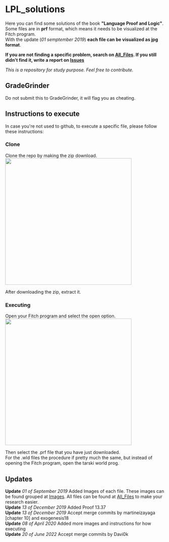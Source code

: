 # LPL_solutions
Here you can find some solutions of the book __"Language Proof and Logic"__.  
Some files are in __prf__ format, which means it needs to be visualized at the Fitch program.  
With the update (_01 semptember 2019_) __each file can be visualized as jpg format__.  
  
__If you are not finding a specific problem, search on [All_Files](https://github.com/Jumaruba/LPL-solutions/tree/master/All_Files). If you still didn't find it, write a report on [Issues](https://github.com/Jumaruba/LPL-solutions/issues)__

_This is a repository for study purpose. Feel free to contribute._

## GradeGrinder

Do not submit this to GradeGrinder, it will flag you as cheating.

## Instructions to execute 

In case you're not used to github, to execute a specific file, please follow these instructions: 

### Clone
Clone the repo by making the zip download.    
<img src="https://i.imgur.com/SJe3KyM.png" width=400 >  

After downloading the zip, extract it. 

### Executing 

Open your Fitch program and select the open option.   
<img src="https://imgur.com/4WNJP2C.png " width=400 >

Then select the .prf file that you have just downloaded.   
For the .wld files the procedure if pretty much the same, but instead of opening the Fitch program, open the tarski world prog. 
## Updates

__Update__ _01 of September 2019_ Added Images of each file. These images can be found grouped at [Images](https://github.com/Jumaruba/LPL-solutions/tree/master/Images). All files can be found at [All_Files](https://github.com/Jumaruba/LPL-solutions/tree/master/All_Files) to make your research easier.  
__Update__ _13 of December 2019_ Added Proof 13.37  
__Update__ _13 of December 2019_ Accept merge commits by martineizayaga [chapter 10] and exogenesis18     
__Update__ _08 of April 2020_ Added more images and instructions for how executing    
__Update__ _20 of June 2022_ Accept merge commits by Davi0k  
